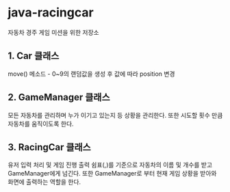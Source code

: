 # java-racingcar
자동차 경주 게임 미션을 위한 저장소

## 1. Car 클래스 
move() 메소드 - 0~9의 랜덤값을 생성 후 값에 따라 position 변경

## 2. GameManager 클래스
모든 자동차를 관리하며 누가 이기고 있는지 등 상황을 관리한다. 또한
시도할 횟수 만큼 자동차를 움직이도록 한다.

## 3. RacingCar 클래스
유저 입력 처리 및 게임 진행 출력
쉼표(,)를 기준으로 자동차의 이름 및 개수를 받고 GameManager에게 넘긴다.
또한 GameManager로 부터 현재 게임 상황을 받아와 화면에 출력하는 역할을 한다.